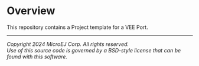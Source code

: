 # Overview

This repository contains a Project template for a VEE Port.

---
_Copyright 2024 MicroEJ Corp. All rights reserved._  
_Use of this source code is governed by a BSD-style license that can be found with this software._